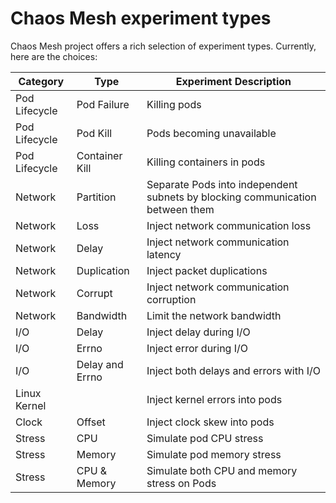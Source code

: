 # Chaos Mesh experiment types

Chaos Mesh project offers a rich selection of experiment types. Currently, here are the choices:

| Category | Type | Experiment Description |
|----------|------|------------------------|
| Pod Lifecycle | Pod Failure | Killing pods |
| Pod Lifecycle | Pod Kill | Pods becoming unavailable |
| Pod Lifecycle | Container Kill | Killing containers in pods |
| Network | Partition | Separate Pods into independent subnets by blocking communication between them |
| Network | Loss | Inject network communication loss |
| Network | Delay | Inject network communication latency |
| Network | Duplication | Inject packet duplications |
| Network | Corrupt| Inject network communication corruption |
| Network | Bandwidth | Limit the network bandwidth |
| I/O | Delay | Inject delay during I/O |
| I/O | Errno | Inject error during I/O |
| I/O | Delay and Errno	| Inject both delays and errors with I/O |
| Linux Kernel | | Inject kernel errors into pods |
| Clock | Offset | Inject clock skew into pods |
| Stress | CPU | Simulate pod CPU stress |
| Stress | Memory | Simulate pod memory stress |
| Stress | CPU & Memory | Simulate both CPU and memory stress on Pods |
